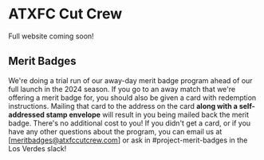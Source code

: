 # ATXFC Cut Crew

Full website coming soon!

## Merit Badges

We're doing a trial run of our away-day merit badge program ahead of our full launch in the 2024 season. If you go to an away match that we're offering a merit badge for, you should also be given a card with redemption instructions. Mailing that card to the address on the card **along with a self-addressed stamp envelope** will result in you being mailed back the merit badge. There's no additional cost to you! If you didn't get a card, or if you have any other questions about the program, you can email us at [meritbadges@atxfccutcrew.com] or ask in #project-merit-badges in the Los Verdes slack!
